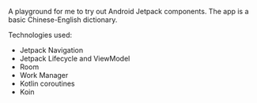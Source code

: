 A playground for me to try out Android Jetpack components. The app is a basic Chinese-English dictionary.

Technologies used:
- Jetpack Navigation
- Jetpack Lifecycle and ViewModel
- Room
- Work Manager
- Kotlin coroutines
- Koin


